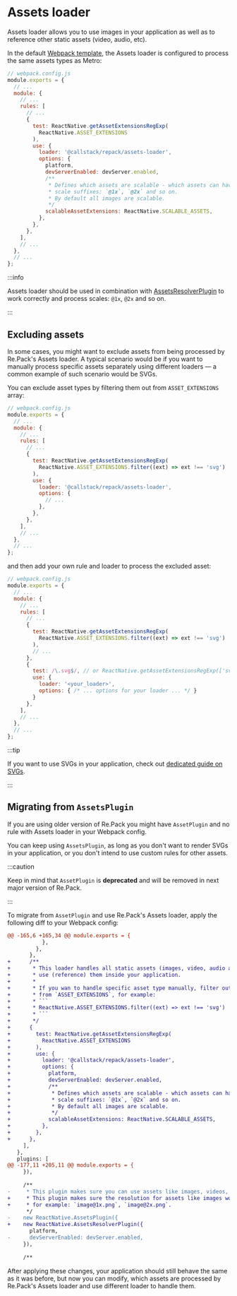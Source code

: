 # Assets loader

Assets loader allows you to use images in your application as well as to reference other static assets (video, audio, etc).

In the default [Webpack template](../templates), the Assets loader is configured to process the same assets types as Metro:

```js
// webpack.config.js
module.exports = {
  // ...
  module: {
    // ...
    rules: [
      // ...
      {
        test: ReactNative.getAssetExtensionsRegExp(
          ReactNative.ASSET_EXTENSIONS
        ),
        use: {
          loader: '@callstack/repack/assets-loader',
          options: {
            platform,
            devServerEnabled: devServer.enabled,
            /**
             * Defines which assets are scalable - which assets can have
             * scale suffixes: `@1x`, `@2x` and so on.
             * By default all images are scalable.
             */
            scalableAssetExtensions: ReactNative.SCALABLE_ASSETS,
          },
        },
      },
    ],
    // ...
  },
  // ...
};
```

:::info

Assets loader should be used in combination with [AssetsResolverPlugin](../../api/repack/classes/plugins.AssetsResolverPlugin)
to work correctly and process scales: `@1x`, `@2x` and so on.

:::

## Excluding assets

In some cases, you might want to exclude assets from being processed by Re.Pack's Assets loader.
A typical scenario would be if you want to manually process specific assets separately using
different loaders — a common example of such scenario would be SVGs.

You can exclude asset types by filtering them out from `ASSET_EXTENSIONS` array:
```js
// webpack.config.js
module.exports = {
  // ...
  module: {
    // ...
    rules: [
      // ...
      {
        test: ReactNative.getAssetExtensionsRegExp(
          ReactNative.ASSET_EXTENSIONS.filter((ext) => ext !== 'svg')
        ),
        use: {
          loader: '@callstack/repack/assets-loader',
          options: {
            // ...
          },
        },
      },
    ],
    // ...
  },
  // ...
};
```

and then add your own rule and loader to process the excluded asset:

```js
// webpack.config.js
module.exports = {
  // ...
  module: {
    // ...
    rules: [
      // ...
      {
        test: ReactNative.getAssetExtensionsRegExp(
          ReactNative.ASSET_EXTENSIONS.filter((ext) => ext !== 'svg')
        ),
        // ...
      },
      {
        test: /\.svg$/, // or ReactNative.getAssetExtensionsRegExp(['svg'])
        use: {
          loader: '<your_loader>',
          options: { /* ... options for your loader ... */ }
        }
      },
    ],
    // ...
  },
  // ...
};
```

:::tip

If you want to use SVGs in your application, check out [dedicated guide on SVGs](../guides/svg).

:::

## Migrating from `AssetsPlugin`

If you are using older version of Re.Pack you might have `AssetPlugin` and no rule with Assets loader
in your Webpack config.

You can keep using `AssetsPlugin`, as long as you don't want to render SVGs in your application,
or you don't intend to use custom rules for other assets. 

:::caution

Keep in mind that `AssetPlugin` is **deprecated** and will be removed in next major version of Re.Pack.

:::

To migrate from `AssetPlugin` and use Re.Pack's Assets loader, apply the following diff to your
Webpack config:

```diff
@@ -165,6 +165,34 @@ module.exports = {
           },
         },
       },
+      /**
+       * This loader handles all static assets (images, video, audio and others), so that you can
+       * use (reference) them inside your application.
+       *
+       * If you wan to handle specific asset type manually, filter out the extension
+       * from `ASSET_EXTENSIONS`, for example:
+       * ```
+       * ReactNative.ASSET_EXTENSIONS.filter((ext) => ext !== 'svg')
+       * ```
+       */
+      {
+        test: ReactNative.getAssetExtensionsRegExp(
+          ReactNative.ASSET_EXTENSIONS
+        ),
+        use: {
+          loader: '@callstack/repack/assets-loader',
+          options: {
+            platform,
+            devServerEnabled: devServer.enabled,
+            /**
+             * Defines which assets are scalable - which assets can have
+             * scale suffixes: `@1x`, `@2x` and so on.
+             * By default all images are scalable.
+             */
+            scalableAssetExtensions: ReactNative.SCALABLE_ASSETS,
+          },
+        },
+      },
     ],
   },
   plugins: [
@@ -177,11 +205,11 @@ module.exports = {
     }),
 
     /**
-     * This plugin makes sure you can use assets like images, videos, audio.
+     * This plugin makes sure the resolution for assets like images works with scales,
+     * for example: `image@1x.png`, `image@2x.png`.
      */
-    new ReactNative.AssetsPlugin({
+    new ReactNative.AssetsResolverPlugin({
       platform,
-      devServerEnabled: devServer.enabled,
     }),
 
     /**

```

After applying these changes, your application should still behave the same as it was before,
but now you can modify, which assets are processed by Re.Pack's Assets loader and use different
loader to handle them.
